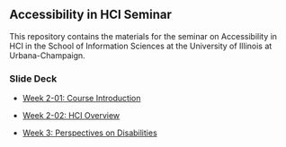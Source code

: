 ## Accessibility in HCI Seminar

This repository contains the materials for the seminar on Accessibility in HCI in the School of Information Sciences at the University of Illinois at Urbana-Champaign.

### Slide Deck

- [Week 2-01: Course Introduction](week2/welcome)

- [Week 2-02: HCI Overview](week2/reading-summary)

- [Week 3: Perspectives on Disabilities](week3/index.html)
